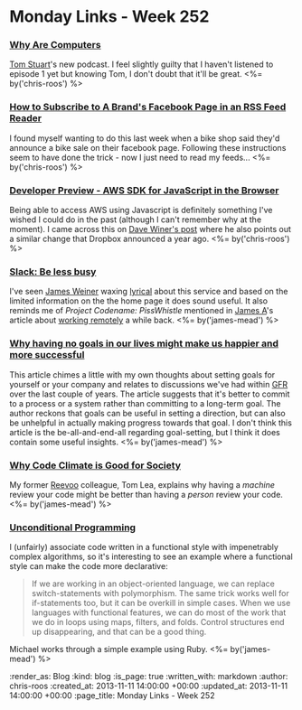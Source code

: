 Monday Links - Week 252
==================

### [Why Are Computers](http://whyarecomputers.com/)

[Tom Stuart](https://twitter.com/tomstuart)'s new podcast. I feel slightly guilty that I haven't listened to episode 1 yet but knowing Tom, I don't doubt that it'll be great. <%= by('chris-roos') %>


### [How to Subscribe to A Brand's Facebook Page in an RSS Feed Reader](http://blogsandpr.com/2013/03/subscribe-to-a-brands-facebook-page-in-an-rss/)

I found myself wanting to do this last week when a bike shop said they'd announce a bike sale on their facebook page. Following these instructions seem to have done the trick - now I just need to read my feeds... <%= by('chris-roos') %>


### [Developer Preview - AWS SDK for JavaScript in the Browser](http://aws.typepad.com/aws/2013/10/developer-preview-aws-sdk-for-javascript.html)

Being able to access AWS using Javascript is definitely something I've wished I could do in the past (although I can't remember why at the moment). I came across this on [Dave Winer's post](http://scripting.com/2013/11/01/amazonBreaksThroughOnStaticJavascriptApps) where he also points out a similar change that Dropbox announced a year ago. <%= by('chris-roos') %>


### [Slack: Be less busy](https://slack.com/)

I've seen [James Weiner](https://twitter.com/jamesweiner) waxing [lyrical](https://twitter.com/jamesweiner/status/398733383494168576) about this service and based on the limited information on the the home page it does sound useful. It also reminds me of _Project Codename: PissWhistle_ mentioned in [James A](/james-adam)'s article about [working remotely](/working-remotely) a while back. <%= by('james-mead') %>


### [Why having no goals in our lives might make us happier and more successful](http://blog.bufferapp.com/why-having-no-goals-in-our-lives-might-make-us-happier-and-more-successful)

This article chimes a little with my own thoughts about setting goals for yourself or your company and relates to discussions we've had within [GFR](/) over the last couple of years. The article suggests that it's better to commit to a process or a system rather than committing to a long-term goal. The author reckons that goals can be useful in setting a direction, but can also be unhelpful in actually making progress towards that goal. I don't think this article is the be-all-and-end-all regarding goal-setting, but I think it does contain some useful insights. <%= by('james-mead') %>


### [Why Code Climate is Good for Society](http://tomlea.co.uk/posts/why-codeclimate-is-good-for-society/)

My former [Reevoo](http://www.reevoo.com/) colleague, Tom Lea, explains why having a _machine_ review your code might be better than having a _person_ review your code. <%= by('james-mead') %>


### [Unconditional Programming](http://michaelfeathers.typepad.com/michael_feathers_blog/2013/11/unconditional-programming.html)

I (unfairly) associate code written in a functional style with impenetrably complex algorithms, so it's interesting to see an example where a functional style can make the code more declarative:

> If we are working in an object-oriented language, we can replace switch-statements with polymorphism.  The same trick works well for if-statements too, but it can be overkill in simple cases. When we use languages with functional features, we can do most of the work that we do in loops using maps, filters, and folds. Control structures end up disappearing, and that can be a good thing.

Michael works through a simple example using Ruby. <%= by('james-mead') %>


:render_as: Blog
:kind: blog
:is_page: true
:written_with: markdown
:author: chris-roos
:created_at: 2013-11-11 14:00:00 +00:00
:updated_at: 2013-11-11 14:00:00 +00:00
:page_title: Monday Links - Week 252
